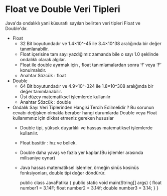 # Float ve Double Veri Tipleri
Java'da ondalıklı yani küsuratlı sayıları belirten veri tipleri Float ve Double'dır.

* Float 
  * 32 Bit boyutundadır ve 1.4×10^-45 ile 3.4×10^38 aralığında bir değer tanımlanabilir. 
  * Float içerisine tam sayı yazdığımız zamanda bile o sayı 1.0 şeklinde ondalıklı olarak algılar. 
  * Float ile double ayırmak için , float tanımlamalardan sonra ‘f’ veya ‘F’ konulmalıdır. 
  * Anahtar Sözcük : float
* Double 
  * 64 Bit boyutundadır ve 4.9×10^-324 ile 1.8×10^308 aralığında bir değer tanımlanabilir. 
  * Üst düzey matematiksel işlemlerde kullanılır 
  * Anahtar Sözcük : double
* Ondalık Sayı Veri Tiplerinden Hangisi Tercih Edilmelidir ? 
Bu sorunun cevabı değişken olmakla beraber hangi durumlarda Double veya Float kullanımınız için dikkat etmeniz gereken hususlar 
  * Double tipi, yüksek duyarlıklı ve hassas matematiksel işlemlerde kullanılır.
  * Float basittir : hız ve bellek. 
  * Double daha yavaş ve fazla yer kaplar.(Bu işlemler arasında milisaniye oynar)
  * Java hassas matematiksel işlemler, örneğin sinüs kosinüs fonksiyonları, double tipi değer döndürür.



    public class JavaPatika {
        public static void main(String[] args) {
            float number1 = 3.14F;
            float number2 = 3.14f;
            double number3 = 3.14;
        }
    }

